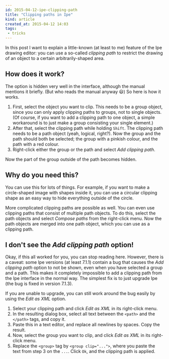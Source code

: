 ```yaml
---
id: 2015-04-12-ipe-clipping-path
title: "Clipping paths in Ipe"
kind: article
created_at: 2015-04-12 14:03
tags:
 - tricks
---
```


In this post I want to explain a little-known (at least to me) feature of the Ipe drawing editor: you can use a so-called *clipping path* to restrict the drawing of an object to a certain arbitrarily-shaped area.

<!-- more -->

How does it work?
-----------------

The option is hidden very well in the interface, although the manual mentions it briefly. (But who reads the manual anyway 😃) So here is how it works.

1. First, select the object you want to clip. This needs to be a group object, since you can only apply clipping paths to groups, not to single objects. (Of course, if you want to add a clipping path to one object, a simple workaround is to just make a group consisting your single element.)
2. After that, select the clipping path while holding `Shift`. The clipping path needs to be a path object (yeah, logical, right?). Now the group and the path should both be selected; the group with a pinkish colour, and the path with a red colour.
3. Right-click either the group or the path and select *Add clipping path*.

Now the part of the group outside of the path becomes hidden.

Why do you need this?
---------------------

You can use this for lots of things. For example, if you want to make a circle-shaped image with shapes inside it, you can use a circular clipping shape as an easy way to hide everything outside of the circle.

More complicated clipping paths are possible as well. You can even use clipping paths that consist of multiple path objects. To do this, select the path objects and select *Compose paths* from the right-click menu. Now the path objects are merged into one path object, which you can use as a clipping path.

I don't see the *Add clipping path* option!
-------------------------------------------

Okay, if this all worked for you, you can stop reading here. However, there is a caveat: some Ipe versions (at least 7.1.1) contain a bug that causes the *Add clipping path* option to not be shown, even when you have selected a group and a path. This makes it completely impossible to add a clipping path from the Ipe interface in the normal way. The simplest fix is to just upgrade Ipe (the bug is fixed in version 7.1.3).

If you are unable to upgrade, you can still work around the bug easily by using the *Edit as XML* option.

1. Select your clipping path and click *Edit as XML* in its right-click menu.
2. In the resulting dialog box, select all text between the `<path>` and the `</path>` tags, and copy it.
3. Paste this in a text editor, and replace all newlines by spaces. Copy the result.
4. Now, select the group you want to clip, and click *Edit as XML* in its right-click menu.
5. Replace the `<group>` tag by `<group clip="...">`, where you paste the text from step 3 on the `...`. Click `Ok`, and the clipping path is applied.
